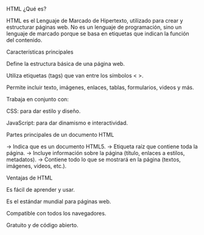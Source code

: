 HTML
¿Qué es?

HTML es el Lenguaje de Marcado de Hipertexto, utilizado para crear y estructurar páginas web. No es un lenguaje de programación, sino un lenguaje de marcado porque se basa en etiquetas que indican la función del contenido.

Características principales

Define la estructura básica de una página web.

Utiliza etiquetas (tags) que van entre los símbolos < >.

Permite incluir texto, imágenes, enlaces, tablas, formularios, videos y más.

Trabaja en conjunto con:

CSS: para dar estilo y diseño.

JavaScript: para dar dinamismo e interactividad.

Partes principales de un documento HTML

<!DOCTYPE html> → Indica que es un documento HTML5.

<html> → Etiqueta raíz que contiene toda la página.

<head> → Incluye información sobre la página (título, enlaces a estilos, metadatos).

<body> → Contiene todo lo que se mostrará en la página (textos, imágenes, videos, etc.).

Ventajas de HTML

Es fácil de aprender y usar.

Es el estándar mundial para páginas web.

Compatible con todos los navegadores.

Gratuito y de código abierto.
